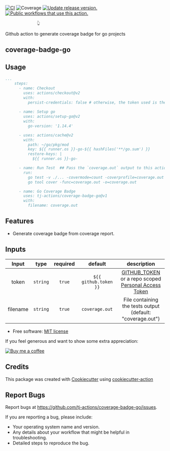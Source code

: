 [![CI](https://github.com/tj-actions/coverage-badge-go/workflows/CI/badge.svg)](https://github.com/tj-actions/coverage-badge-go/actions?query=workflow%3ACI)
![Coverage](https://img.shields.io/badge/Coverage-100.0%25-brightgreen)
[![Update release version.](https://github.com/tj-actions/coverage-badge-go/workflows/Update%20release%20version./badge.svg)](https://github.com/tj-actions/coverage-badge-go/actions?query=workflow%3A%22Update+release+version.%22)
[![Public workflows that use this action.](https://img.shields.io/endpoint?url=https%3A%2F%2Fapi-tj-actions1.vercel.app%2Fapi%2Fgithub-actions%2Fused-by%3Faction%3Dtj-actions%2Fcoverage-badge-go%26badge%3Dtrue)](https://github.com/search?o=desc\&q=tj-actions+coverage-badge-go+path%3A.github%2Fworkflows+language%3AYAML\&s=\&type=Code)

                  👆

Github action to generate coverage badge for go projects

## coverage-badge-go

## Usage

```yaml
...
    steps:
      - name: Checkout
        uses: actions/checkout@v2
        with:
          persist-credentials: false # otherwise, the token used is the GITHUB_TOKEN, instead of your personal access token.
      
      - name: Setup go
        uses: actions/setup-go@v2
        with:
          go-version: '1.14.4'

      - uses: actions/cache@v2
        with:
          path: ~/go/pkg/mod
          key: ${{ runner.os }}-go-${{ hashFiles('**/go.sum') }}
          restore-keys: |
            ${{ runner.os }}-go-

      - name: Run Test  ## Pass the `coverage.out` output to this action
        run:
          go test -v ./... -covermode=count -coverprofile=coverage.out
          go tool cover -func=coverage.out -o=coverage.out

      - name: Go Coverage Badge
        uses: tj-actions/coverage-badge-go@v1
        with:
          filename: coverage.out
```

## Features

*   Generate coverage badge from coverage report.

## Inputs

|   Input       |    type    |  required     |  default                      |  description  |
|:-------------:|:-----------:|:-------------:|:----------------------------:|:-------------:|
| token         |  `string`   |    `true`    | `${{ github.token }}` | [GITHUB\_TOKEN](https://docs.github.com/en/free-pro-team@latest/actions/reference/authentication-in-a-workflow#using-the-github\_token-in-a-workflow) <br /> or a repo scoped <br /> [Personal Access Token](https://docs.github.com/en/free-pro-team@latest/github/authenticating-to-github/creating-a-personal-access-token)              |
| filename      |  `string`   |     `true`   | `coverage.out`               |  File containing <br /> the tests output <br />(default: "coverage.out") |

*   Free software: [MIT license](LICENSE)

If you feel generous and want to show some extra appreciation:

[![Buy me a coffee][buymeacoffee-shield]][buymeacoffee]

[buymeacoffee]: https://www.buymeacoffee.com/jackton1

[buymeacoffee-shield]: https://www.buymeacoffee.com/assets/img/custom_images/orange_img.png

## Credits

This package was created with [Cookiecutter](https://github.com/cookiecutter/cookiecutter) using [cookiecutter-action](https://github.com/tj-actions/cookiecutter-action)

## Report Bugs

Report bugs at https://github.com/tj-actions/coverage-badge-go/issues.

If you are reporting a bug, please include:

*   Your operating system name and version.
*   Any details about your workflow that might be helpful in troubleshooting.
*   Detailed steps to reproduce the bug.
